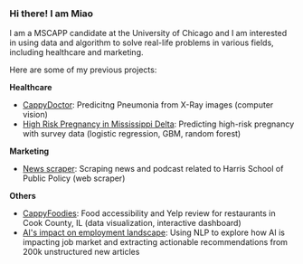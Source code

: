 ### Hi there! I am Miao
I am a MSCAPP candidate at the University of Chicago and I am interested in using data and algorithm to solve real-life problems in various fields, including healthcare and marketing.

Here are some of my previous projects:

**Healthcare**
- [CappyDoctor](https://github.com/miaoli-04/CappyDoctors-Pneumonia-Diagnosis-from-X-Ray): Predicitng Pneumonia from X-Ray images (computer vision)
- [High Risk Pregnancy in Mississippi Delta](https://github.com/miaoli-04/High_Risk_Pregnancy_Prediction): Predicting high-risk pregnancy with survey data (logistic regression, GBM, random forest)

**Marketing**
- [News scraper](https://github.com/miaoli-04/news_scraping): Scraping news and podcast related to Harris School of Public Policy (web scraper)

**Others**
- [CappyFoodies](https://github.com/uchicago-capp122-winter23/30122-project-cappyfoodies): Food accessibility and Yelp review for restaurants in Cook County, IL (data visualization, interactive dashboard)
- [AI's impact on employment landscape](https://github.com/miaoli-04/AI_impact_in_employment_NLP): Using NLP to explore how AI is impacting job market and extracting actionable recommendations from 200k unstructured new articles
<!--
**miaoli-04/miaoli-04** is a ✨ _special_ ✨ repository because its `README.md` (this file) appears on your GitHub profile.

Here are some ideas to get you started:

- 🔭 I’m currently working on ...
- 🌱 I’m currently learning ...
- 👯 I’m looking to collaborate on ...
- 🤔 I’m looking for help with ...
- 💬 Ask me about ...
- 📫 How to reach me: ...
- 😄 Pronouns: ...
- ⚡ Fun fact: ...
-->

